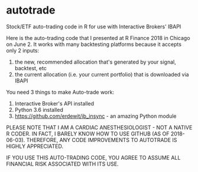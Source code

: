 # autotrade
Stock/ETF auto-trading code in R for use with Interactive Brokers' IBAPI

Here is the auto-trading code that I presented at R Finance 2018 in Chicago on June 2. It works with many backtesting platforms 
because it accepts only 2 inputs: 
1) the new, recommended allocation that's generated by your signal, backtest, etc
2) the current allocation (i.e. your current portfolio) that is downloaded via IBAPI

You need 3 things to make Auto-trade work:
1) Interactive Broker's API installed
2) Python 3.6 installed
3) https://github.com/erdewit/ib_insync - an amazing Python module

PLEASE NOTE THAT I AM A CARDIAC ANESTHESIOLOGIST - NOT A NATIVE R CODER. IN FACT, I BARELY KNOW HOW TO USE GITHUB 
(AS OF 2018-06-03). THEREFORE, ANY CODE IMPROVEMENTS TO AUTOTRADE IS HIGHLY APPRECIATED.

IF YOU USE THIS AUTO-TRADING CODE, YOU AGREE TO ASSUME ALL FINANCIAL RISK ASSOCIATED WITH ITS USE.
